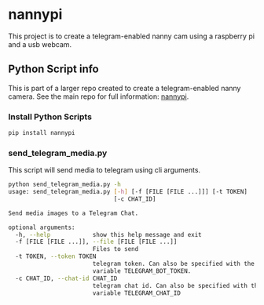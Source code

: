 # nannypi

This project is to create a telegram-enabled nanny cam using a raspberry pi and a usb webcam.

## Python Script info

This is part of a larger repo created to create a telegram-enabled nanny camera.  See the main repo for full information: [nannypi](https://gitlab.com/rveach/nannypi).

### Install Python Scripts

```bash
pip install nannypi
```

### send_telegram_media.py

This script will send media to telegram using cli arguments.

```bash
python send_telegram_media.py -h
usage: send_telegram_media.py [-h] [-f [FILE [FILE ...]]] [-t TOKEN]
                              [-c CHAT_ID]

Send media images to a Telegram Chat.

optional arguments:
  -h, --help            show this help message and exit
  -f [FILE [FILE ...]], --file [FILE [FILE ...]]
                        Files to send
  -t TOKEN, --token TOKEN
                        telegram token. Can also be specified with the env
                        variable TELEGRAM_BOT_TOKEN.
  -c CHAT_ID, --chat-id CHAT_ID
                        telegram chat id. Can also be specified with the env
                        variable TELEGRAM_CHAT_ID
```